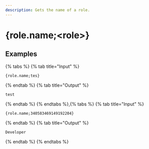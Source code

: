```yaml
---
description: Gets the name of a role.
---
```

# {role.name;&lt;role>}
## Examples
{% tabs %}
{% tab title="Input" %}
```text
{role.name;tes}
```
{% endtab %}
{% tab title="Output" %}
```text
test
```
{% endtab %}
{% endtabs %},{% tabs %}
{% tab title="Input" %}
```text
{role.name;340583469149192204}
```
{% endtab %}
{% tab title="Output" %}
```text
Developer
```
{% endtab %}
{% endtabs %}
